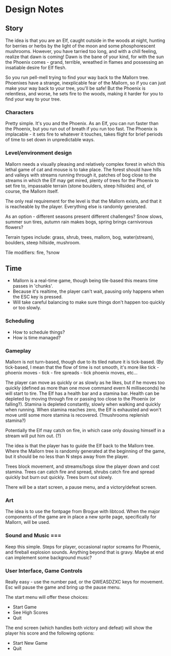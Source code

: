 # Design Notes

## Story 

The idea is that you are an Elf, caught outside in the woods at night,
hunting for berries or herbs by the light of the moon and some
phosphorescent mushrooms.  However, you have tarried too long, and
with a chill feeling, realize that dawn is coming!  Dawn is the bane
of your kind, for with the sun the Phoenix comes - grand, terrible,
wreathed in flames and possessing an insatiable desire for Elf flesh.

So you run pell-mell trying to find your way back to the Mallorn tree.
Phoenixes have a strange, inexplicable fear of the Mallorn, so if you
can just make your way back to your tree, you'll be safe!  But the
Phoenix is relentless, and worse, he sets fire to the woods, making it
harder for you to find your way to your tree.

### Characters 

Pretty simple.  It's you and the Phoenix.  As an Elf, you can run
faster than the Phoenix, but you run out of breath if you run too
fast.  The Phoenix is implacable - it sets fire to whatever it
touches, takes flight for brief periods of time to set down in
unpredictable ways.

### Level/environment design

Mallorn needs a visually pleasing and relatively complex forest in
which this lethal game of cat and mouse is to take place.  The forest
should have hills and valleys with streams running through it, patches
of bog close to the streams in which the Elf may get mired, plenty of
trees for the Phoenix to set fire to, impassable terrain (stone
boulders, steep hillsides) and, of course, the Mallorn itself.

The only real requirement for the level is that the Mallorn exists,
and that it is reacheable by the player.  Everything else is randomly
generated.

As an option - different seasons present different challenges? Snow
slows, summer sun tires, autumn rain makes bogs, spring brings
carnivorous flowers?

Terrain types include: grass, shrub, trees, mallorn, bog,
water(stream), boulders, steep hillside, mushroom.

Tile modifiers: fire, ?snow

## Time

* Mallorn is a real-time game, though being tile-based this means time
  passes in 'chunks'.
* Because it's realtime, the player can't wait, pausing only happens
  when the ESC key is pressed.
* Will take careful balancing to make sure things don't happen too
  quickly or too slowly.
  
  
### Scheduling 

* How to schedule things?
* How is time managed?



### Gameplay 

Mallorn is not turn-based, though due to its tiled nature it is
tick-based.  (By tick-based, I mean that the flow of time is not
smooth, it's more like tick - phoenix moves - tick - fire spreads -
tick phoenix moves, etc...

The player can move as quickly or as slowly as he likes, but if he
moves too quickly (defined as more than one move command evern N
milliseconds) he will start to tire.  The Elf has a health bar and a
stamina bar.  Health can be depleted by moving through fire or passing
too close to the Phoenix (or falling?).  Stamina is depleted
constantly, slowly when walking and quickly when running.  When
stamina reaches zero, the Elf is exhausted and won't move until some
more stamina is recovered.  (?mushrooms replenish stamina?)

Potentially the Elf may catch on fire, in which case only dousing
himself in a stream will put him out. (?)

The idea is that the player has to guide the Elf back to the Mallorn
tree.  Where the Mallorn tree is randomly generated at the beginning
of the game, but it should be no less than N steps away from the
player.

Trees block movement, and streams/bogs slow the player down and cost
stamina.  Trees can catch fire and spread, shrubs catch fire and
spread quickly but burn out quickly.  Trees burn out slowly.

There will be a start screen, a pause menu, and a victory/defeat
screen.

### Art 

The idea is to use the fontpage from Brogue with libtcod.  When the
major components of the game are in place a new sprite page,
specifically for Mallorn, will be used.

### Sound and Music ===

Keep this simple.  Steps for player, occasional raptor screams for
Phoenix, and fireball explosion sounds.  Anything beyond that is
gravy.  Maybe at end can implement some background music?

### User Interface, Game Controls 

Really easy - use the number pad, or the QWEASDZXC keys for movement.
Esc will pause the game and bring up the pause menu.

The start menu will offer these choices:

* Start Game
* See High Scores
* Quit

The end screen (which handles both victory and defeat) will show the
player his score and the following options:

* Start New Game
* Quit
